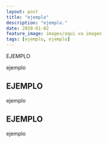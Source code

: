 ```yaml
---
layout: post
title: "ejemplo"
description: "ejemplo."
date: 2020-01-02
feature_image: images/aqui va imagen
tags: [ejemplo, ejemplo]
---
```


EJEMPLO

<!--more-->

ejemplo

## EJEMPLO

ejemplo

## EJEMPLO

ejemplo
